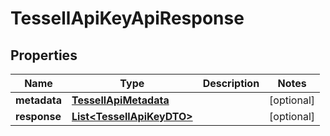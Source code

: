 

# TessellApiKeyApiResponse


## Properties

Name | Type | Description | Notes
------------ | ------------- | ------------- | -------------
**metadata** | [**TessellApiMetadata**](TessellApiMetadata.md) |  |  [optional]
**response** | [**List&lt;TessellApiKeyDTO&gt;**](TessellApiKeyDTO.md) |  |  [optional]



